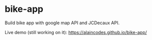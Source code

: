 # bike-app
Build bike app with google map API and JCDecaux API.

Live demo (still working on it):  https://alaincodes.github.io/bike-app/
